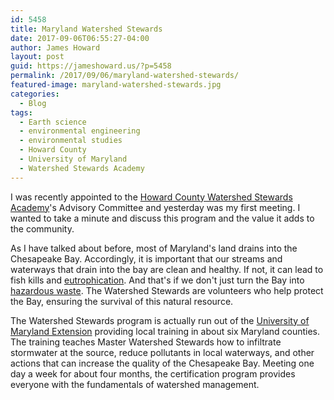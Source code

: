 ```yaml
---
id: 5458
title: Maryland Watershed Stewards
date: 2017-09-06T06:55:27-04:00
author: James Howard
layout: post
guid: https://jameshoward.us/?p=5458
permalink: /2017/09/06/maryland-watershed-stewards/
featured-image: maryland-watershed-stewards.jpg
categories:
  - Blog
tags:
  - Earth science
  - environmental engineering
  - environmental studies
  - Howard County
  - University of Maryland
  - Watershed Stewards Academy
---
```

I was recently appointed to the [Howard County Watershed Stewards
Academy](http://www.howardwsa.org/)'s Advisory Committee and yesterday
was my first meeting.  I wanted to take a minute and discuss this
program and the value it adds to the community.

As I have talked about before,
most of Maryland's land drains into the Chesapeake Bay.  Accordingly,
it is important that our streams and waterways that drain into the
bay are clean and healthy.  If not, it can lead to fish kills and
[eutrophication](/2017/07/10/eutrophication-reduction-local-limits/).  And
that's if we don't just turn the Bay into [hazardous
waste](http://www.environmentalcouncil.org/priorities/article.php?x=264).
The Watershed Stewards are volunteers who help protect the Bay,
ensuring the survival of this natural resource.

The Watershed Stewards program is actually run out of the [University
of Maryland
Extension](https://extension.umd.edu/watershed/watershed-stewards-academy)
providing local training in about six Maryland counties.  The
training teaches Master Watershed Stewards how to infiltrate
stormwater at the source, reduce pollutants in local waterways, and
other actions that can increase the quality of the Chesapeake Bay.
Meeting one day a week for about four months, the certification
program provides everyone with the fundamentals of watershed
management.
